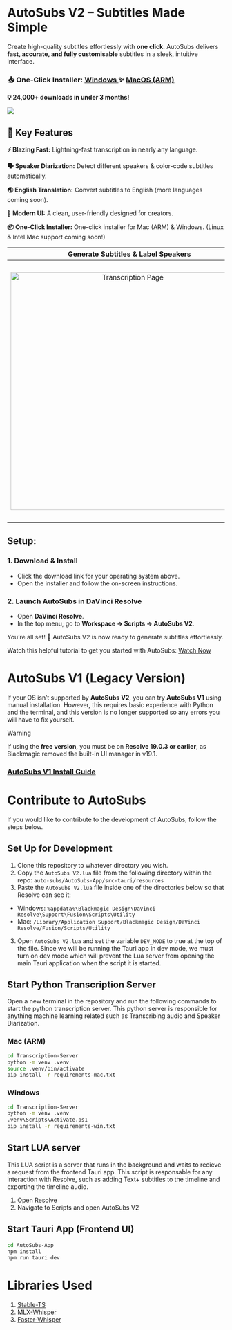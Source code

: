 # AutoSubs V2 – Subtitles Made Simple
Create high-quality subtitles effortlessly with **one click**. AutoSubs delivers **fast, accurate, and fully customisable** subtitles in a sleek, intuitive interface.

### 📥 One-Click Installer: [Windows ](https://github.com/tmoroney/auto-subs/releases/latest/download/AutoSubs-Win-setup.exe) ✨ [MacOS (ARM)](https://github.com/tmoroney/auto-subs/releases/latest/download/AutoSubs-Mac-ARM.pkg)
**💡 24,000+ downloads in under 3 months!**

<a href="https://www.buymeacoffee.com/tmoroney"><img src="https://img.buymeacoffee.com/button-api/?text=Buy me a coffee&emoji=&slug=tmoroney&button_colour=3562e3&font_colour=ffffff&font_family=Poppins&outline_colour=ffffff&coffee_colour=FFDD00" /></a>

## 🚀 Key Features
**⚡ Blazing Fast:** Lightning-fast transcription in nearly any language.

**🗣️ Speaker Diarization:** Detect different speakers & color-code subtitles automatically.

**🌏 English Translation:** Convert subtitles to English (more languages coming soon).

**🎨 Modern UI:** A clean, user-friendly designed for creators.

**📦 One-Click Installer:** One-click installer for Mac (ARM) & Windows. (Linux & Intel Mac support coming soon!)

Generate Subtitles & Label Speakers |  Advanced Settings
:-------------------------:|:-------------------------:
<img width="550" alt="Transcription Page" src="https://github.com/user-attachments/assets/59803d26-cda0-4b44-ac54-3eb46438f7a6"> | <img width="600" alt="Advanced Settings" src="https://github.com/user-attachments/assets/d136f300-89be-4f0c-a330-57372fd71041">

## Setup:
### 1. Download & Install
- Click the download link for your operating system above.
- Open the installer and follow the on-screen instructions.

### 2. Launch AutoSubs in DaVinci Resolve
- Open **DaVinci Resolve**.
- In the top menu, go to **Workspace → Scripts → AutoSubs V2**.

You’re all set! 🚀 AutoSubs V2 is now ready to generate subtitles effortlessly.

Watch this helpful tutorial to get you started with AutoSubs: [Watch Now](https://www.youtube.com/watch?v=U36KbpoAPxM)

# AutoSubs V1 (Legacy Version)
If your OS isn’t supported by **AutoSubs V2**, you can try **AutoSubs V1** using manual installation. However, this requires basic experience with Python and the terminal, and this version is no longer supported so any errors you will have to fix yourself.
>[!Warning]
If using the **free version**, you must be on **Resolve 19.0.3 or earlier**, as Blackmagic removed the built-in UI manager in v19.1.

### [AutoSubs V1 Install Guide](https://github.com/tmoroney/auto-subs/blob/a695224b66e46c62dc716f5336582795e7174f17/V1_README.md)

# Contribute to AutoSubs
If you would like to contribute to the development of AutoSubs, follow the steps below.
## Set Up for Development
1. Clone this repository to whatever directory you wish.
2. Copy the `AutoSubs V2.lua` file from the following directory within the repo: `auto-subs/AutoSubs-App/src-tauri/resources`
4. Paste the `AutoSubs V2.lua` file inside one of the directories below so that Resolve can see it:
  - Windows: `%appdata%\Blackmagic Design\DaVinci Resolve\Support\Fusion\Scripts\Utility`
  - Mac: `/Library/Application Support/Blackmagic Design/DaVinci Resolve/Fusion/Scripts/Utility`
3. Open `AutoSubs V2.lua` and set the variable `DEV_MODE` to true at the top of the file. Since we will be running the Tauri app in dev mode, we must turn on dev mode which will prevent the Lua server from opening the main Tauri application when the script it is started.

## Start Python Transcription Server
Open a new terminal in the repository and run the following commands to start the python transcription server. This python server is responsible for anything machine learning related such as Transcribing audio and Speaker Diarization.

### Mac (ARM)
```bash
cd Transcription-Server
python -m venv .venv
source .venv/bin/activate
pip install -r requirements-mac.txt
```
### Windows
```bash
cd Transcription-Server
python -m venv .venv
.venv\Scripts\Activate.ps1
pip install -r requirements-win.txt
```
## Start LUA server
This LUA script is a server that runs in the background and waits to recieve a request from the frontend Tauri app. This script is responsable for any interaction with Resolve, such as adding Text+ subtitles to the timeline and exporting the timeline audio.
1. Open Resolve
2. Navigate to Scripts and open AutoSubs V2

## Start Tauri App (Frontend UI)
```bash
cd AutoSubs-App
npm install
npm run tauri dev
```

# Libraries Used
1. [Stable-TS](https://github.com/jianfch/stable-ts)
2. [MLX-Whisper](https://pypi.org/project/mlx-whisper/)
3. [Faster-Whisper](https://github.com/SYSTRAN/faster-whisper)
